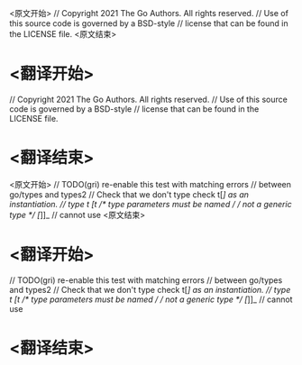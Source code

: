 
<原文开始>
// Copyright 2021 The Go Authors. All rights reserved.
// Use of this source code is governed by a BSD-style
// license that can be found in the LICENSE file.
<原文结束>

# <翻译开始>
// Copyright 2021 The Go Authors. All rights reserved.
// Use of this source code is governed by a BSD-style
// license that can be found in the LICENSE file.
# <翻译结束>


<原文开始>
// TODO(gri) re-enable this test with matching errors
//           between go/types and types2
// Check that we don't type check t[_] as an instantiation.
// type t [t /* type parameters must be named */ /* not a generic type */ [_]]_ // cannot use
<原文结束>

# <翻译开始>
// TODO(gri) re-enable this test with matching errors
//           between go/types and types2
// Check that we don't type check t[_] as an instantiation.
// type t [t /* type parameters must be named */ /* not a generic type */ [_]]_ // cannot use
# <翻译结束>

